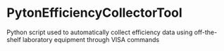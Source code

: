 # PytonEfficiencyCollectorTool
Python script used to automatically collect efficiency data using off-the-shelf laboratory equipment through VISA commands
